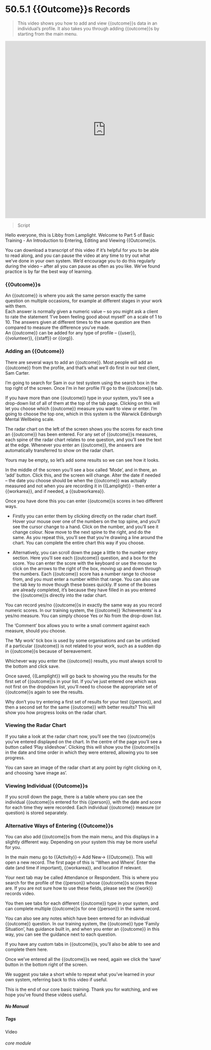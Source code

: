# 50.5.1 {{Outcome}}s Records

> This video shows you how to add and view {{outcome}}s data in an individual’s profile. It also takes you through adding {{outcome}}s by starting from the main menu.

<iframe width="640" height="564" src="https://player.vimeo.com/video/282332458" frameborder="0" allowFullScreen mozallowfullscreen webkitAllowFullScreen></iframe>

> Script

Hello everyone, this is Libby from Lamplight.  Welcome to Part 5 of  Basic Training -  An Introduction to Entering, Editing and Viewing {{Outcome}}s.

You can download a transcript of this video if it’s helpful for you to be able to read along, and you can pause the video at any time to try out what we’ve done in your own system.  We’d encourage you to do this regularly during the video – after all you can pause as often as you like.  We’ve found practice is by far the best way of learning.

### {{Outcome}}s

An {{outcome}} is where you ask the same person exactly the same question on multiple occasions, for example at different stages in your work with them.  
Each answer is normally given a numeric value – so you might ask a client to rate the statement ‘I’ve been feeling good about myself’ on a scale of 1 to 10.  The answers given at different times to the same question are then compared to measure the difference you’ve made.  
An {{outcome}} can be added for any type of profile – {{user}}, {{volunteer}}, {{staff}} or {{org}}.

### Adding an {{Outcome}}
There are several ways to add an {{outcome}}. Most people will add an {{outcome}} from the profile, and that’s what we’ll do first in our test client, Sam Carter.

I’m going to search for Sam in our test system using the search box in the top right of the screen.  Once I’m in her profile I’ll go to the {{outcome}}s tab.

If you have more than one {{outcome}} type in your system, you’ll see a drop-down list of all of them at the top of the tab page.  Clicking on this will let you choose which {{outcome}} measure you want to view or enter.  I’m going to choose the top one, which in this system is the Warwick Edinburgh Mental Wellbeing scale.  

The radar chart on the left of the screen shows you the scores for each time an {{outcome}} has been entered. For any set of {{outcome}}s measures, each spine of the radar chart relates to one question, and you’ll see the text at the edge.   Whenever you enter an {{outcome}}, the answers are automatically transferred to show on the radar chart.

Yours may be empty, so let’s add some results so we can see how it looks.

In the middle of the screen you’ll see a box called ‘Mode’, and in there, an ‘add’ button.  Click this, and the screen will change.
Alter the date if needed – the date you choose should be when the {{outcome}} was actually measured and not when you are recording it in {{Lamplight}} -  then enter a {{workarea}}, and if needed, a {{subworkarea}}.  

Once you have done this you can enter {{outcome}}s scores in two different ways.

- Firstly you can enter them by clicking directly on the radar chart itself.  Hover your mouse over one of the numbers on the top spine, and you’ll see the cursor change to a hand.  Click on the number, and you’ll see it change colour.  Now move to the next spine to the right, and do the same.  As you repeat this, you’ll see that you’re drawing a line around the chart.  You can complete the entire chart this way if you choose.

- Alternatively, you can scroll down the page a little to the number entry section.  Here you’ll see each {{outcome}} question, and a box for the score.  You can enter the score with the keyboard or use the mouse to click on the arrows to the right of the box, moving up and down through the numbers.  Each {{outcome}} score has a number range to choose from, and you must enter a number within that range.  You can also use the tab key to move though these boxes quickly.  If some of the boxes are already completed, it’s because they have filled in as you entered the {{outcome}}s directly into the radar chart.

You can record yes/no {{outcome}}s in exactly the same way as you record numeric scores.  In our training system, the {{outcome}} ‘Achievements’ is a yes/no measure.  You can simply choose Yes or No from the drop-down list.

The ‘Comment’ box allows you to write a small comment against each measure, should you choose.

The ‘My work’ tick box is used by some organisations and can be unticked if a particular {{outcome}} is not related to your work, such as a sudden dip in {{outcome}}s because of bereavement.

Whichever way you enter the {{outcome}} results, you must always scroll to the bottom and click save. 

Once saved, {{Lamplight}} will go back to showing you the results for the first set of {{outcome}}s in your list.  If you’ve just entered one which was not first on the dropdown list, you’ll need to choose the appropriate set of {{outcome}}s again to see the results.

Why don’t you try entering a first set of results for your test {{person}}, and then a second set for the same {{outcome}} with better results? This will show you how progress looks on the radar chart.  

### Viewing the Radar Chart

If you take a look at the radar chart now, you’ll see the two {{outcome}}s you’ve entered displayed on the chart.  In the centre of the page you’ll see a button called ‘Play slideshow’.  Clicking this will show you the {{outcome}}s in the date and time order in which they were entered, allowing you to see progress.

You can save an image of the radar chart at any point by right clicking on it, and choosing ‘save image as’.

### Viewing Individual {{Outcome}}s

If you scroll down the page, there is a table where you can see the individual {{outcome}}s entered for this {{person}}, with the date and score for each time they were recorded.  Each individual {{outcome}} measure (or question) is stored separately.

### Alternative Ways of Entering {{Outcome}}s

You can also add {{outcome}}s from the main menu, and this displays in a slightly different way.  Depending on your system this may be more useful for you.

In the main menu go to {{Activity}}-> Add New-> {{Outcome}}.  This will open a new record. The first page of this is ‘‘When and Where’.
Enter the date (and time if important), {{workarea}}, and location if relevant.

Your next tab may be called Attendance or Respondent. This is where you search for the profile of the {{person}} whose {{outcome}}s scores these are.  If you are not sure how to use these fields, please see the {{work}} records video.

You then see tabs for each different {{outcome}} type in your system, and can complete multiple {{outcome}}s for one {{person}} in the same record.

You can also see any notes which have been entered for an individual {{outcome}} question.  In our training system, the {{outcome}} type ‘Family Situation’, has guidance built in, and when you enter an {{outcome}} in this way, you can see the guidance next to each question.

If you have any custom tabs in {{outcome}}s, you’ll also be able to see and complete them here.

Once we’ve entered all the {{outcome}}s we need, again we click the ‘save’ button in the bottom right of the screen.

We suggest you take a short while to repeat what you’ve learned in your own system, referring back to this video if useful.  

This is the end of our core basic training.  Thank you for watching, and we hope you’ve found these videos useful.


##### No Manual

##### Tags
Video

###### core module
